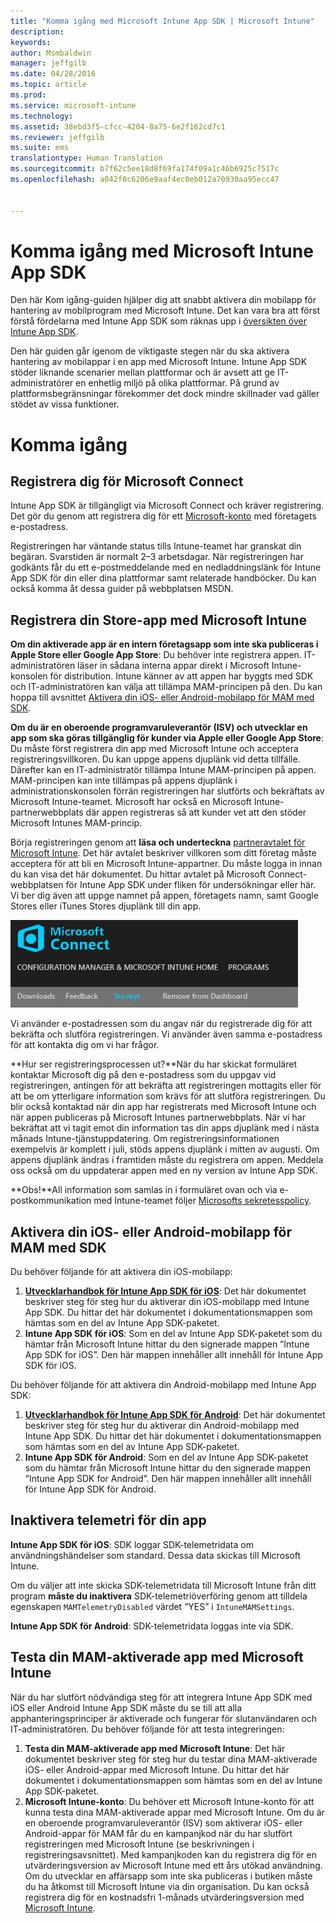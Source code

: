 ```yaml
---
title: "Komma igång med Microsoft Intune App SDK | Microsoft Intune"
description: 
keywords: 
author: Msmbaldwin
manager: jeffgilb
ms.date: 04/28/2016
ms.topic: article
ms.prod: 
ms.service: microsoft-intune
ms.technology: 
ms.assetid: 38ebd3f5-cfcc-4204-8a75-6e2f162cd7c1
ms.reviewer: jeffgilb
ms.suite: ems
translationtype: Human Translation
ms.sourcegitcommit: b7f62c5ee18d8f69fa174f09a1c46b6925c7517c
ms.openlocfilehash: a042f0c6206e9aaf4ec0eb012a70930aa95ecc47


---
```


# Komma igång med Microsoft Intune App SDK

Den här Kom igång-guiden hjälper dig att snabbt aktivera din mobilapp för hantering av mobilprogram med Microsoft Intune. Det kan vara bra att först förstå fördelarna med Intune App SDK som räknas upp i [översikten över Intune App SDK](intune-app-sdk.md).

Den här guiden går igenom de viktigaste stegen när du ska aktivera hantering av mobilappar i en app med Microsoft Intune. Intune App SDK stöder liknande scenarier mellan plattformar och är avsett att ge IT-administratörer en enhetlig miljö på olika plattformar. På grund av plattformsbegränsningar förekommer det dock mindre skillnader vad gäller stödet av vissa funktioner.

# Komma igång

## Registrera dig för Microsoft Connect

Intune App SDK är tillgängligt via Microsoft Connect och kräver registrering. Det gör du genom att registrera dig för ett [Microsoft-konto](https://connect.microsoft.com/ConfigurationManagervnext/InvitationUse.aspx?ProgramID=8967&InvitationID=8967-YJYJ-8G6X) med företagets e-postadress.

Registreringen har väntande status tills Intune-teamet har granskat din begäran. Svarstiden är normalt 2–3 arbetsdagar. När registreringen har godkänts får du ett e-postmeddelande med en nedladdningslänk för Intune App SDK för din eller dina plattformar samt relaterade handböcker. Du kan också komma åt dessa guider på webbplatsen MSDN.

## Registrera din Store-app med Microsoft Intune

**Om din aktiverade app är en intern företagsapp som inte ska publiceras i Apple Store eller Google App Store**: Du behöver inte registrera appen. IT-administratören läser in sådana interna appar direkt i Microsoft Intune-konsolen för distribution. Intune känner av att appen har byggts med SDK och IT-administratören kan välja att tillämpa MAM-principen på den. Du kan hoppa till avsnittet [Aktivera din iOS- eller Android-mobilapp för MAM med SDK](#enable-your-ios-or-android-mobile-app-for-mam-with-the-sdk).

**Om du är en oberoende programvaruleverantör (ISV) och utvecklar en app som ska göras tillgänglig för kunder via Apple  eller Google App Store**: Du måste först registrera din app med Microsoft Intune och acceptera registreringsvillkoren. Du kan uppge appens djuplänk vid detta tillfälle. Därefter kan en IT-administratör tillämpa Intune MAM-principen på appen. MAM-principen kan inte tillämpas på appens djuplänk i administrationskonsolen förrän registreringen har slutförts och bekräftats av Microsoft Intune-teamet. Microsoft har också en Microsoft Intune-partnerwebbplats där appen registreras så att kunder vet att den stöder Microsoft Intunes MAM-princip.

Börja registreringen genom att **läsa och underteckna** [partneravtalet för Microsoft Intune](https://connect.microsoft.com/ConfigurationManagervnext/Survey/Survey.aspx?SurveyID=17806). Det här avtalet beskriver villkoren som ditt företag måste acceptera för att bli en Microsoft Intune-appartner. Du måste logga in innan du kan visa det här dokumentet. Du hittar avtalet på Microsoft Connect-webbplatsen för Intune App SDK under fliken för undersökningar eller här. Vi ber dig även att uppge namnet på appen, företagets namn, samt Google Stores eller iTunes Stores djuplänk till din app.

![Microsoft Connect](../media/microsoft-connect.png)

Vi använder e-postadressen som du angav när du registrerade dig för att bekräfta och slutföra registreringen. Vi använder även samma e-postadress för att kontakta dig om vi har frågor.

**Hur ser registreringsprocessen ut?**När du har skickat formuläret kontaktar Microsoft dig på den e-postadress som du uppgav vid registreringen, antingen för att bekräfta att registreringen mottagits eller för att be om ytterligare information som krävs för att slutföra registreringen. Du blir också kontaktad när din app har registrerats med Microsoft Intune och när appen publiceras på Microsoft Intunes partnerwebbplats. När vi har bekräftat att vi tagit emot din information tas din apps djuplänk med i nästa månads Intune-tjänstuppdatering. Om registreringsinformationen exempelvis är komplett i juli, stöds appens djuplänk i mitten av augusti. Om appens djuplänk ändras i framtiden måste du registrera om appen. Meddela oss också om du uppdaterar appen med en ny version av Intune App SDK.

**Obs!**All information som samlas in i formuläret ovan och via e-postkommunikation med Intune-teamet följer [Microsofts sekretesspolicy](https://www.microsoft.com/en-us/privacystatement/default.aspx).

## Aktivera din iOS- eller Android-mobilapp för MAM med SDK

Du behöver följande för att aktivera din iOS-mobilapp:

1. **[Utvecklarhandbok för Intune App SDK för iOS](intune-app-sdk-ios.md)**: Det här dokumentet beskriver steg för steg hur du aktiverar din iOS-mobilapp med Intune App SDK. Du  hittar det här dokumentet i dokumentationsmappen som hämtas som en del av Intune App SDK-paketet.
2. **Intune App SDK för iOS**: Som en del av Intune App SDK-paketet som du hämtar från Microsoft Intune hittar du den signerade mappen ”Intune App SDK for iOS”. Den här mappen innehåller allt innehåll för Intune App SDK för iOS.

Du behöver följande för att aktivera din Android-mobilapp med Intune App SDK:

1. **[Utvecklarhandbok för Intune App SDK för Android](intune-app-sdk-android.md)**: Det här dokumentet beskriver steg för steg hur du aktiverar din Android-mobilapp med Intune App SDK. Du  hittar det här dokumentet i dokumentationsmappen som hämtas som en del av Intune App SDK-paketet.
2. **Intune App SDK för Android**: Som en del av Intune App SDK-paketet som du hämtar från Microsoft Intune hittar du den signerade mappen ”Intune App SDK for Android”. Den här mappen innehåller allt innehåll för Intune App SDK för Android.

## Inaktivera telemetri för din app

**Intune App SDK för iOS**: SDK loggar SDK-telemetridata om användningshändelser som standard. Dessa data skickas till Microsoft Intune.

Om du väljer att inte skicka SDK-telemetridata till Microsoft Intune från ditt program **måste du inaktivera** SDK-telemetriöverföring genom att tilldela egenskapen `MAMTelemetryDisabled` värdet ”YES” i `IntuneMAMSettings`.

**Intune App SDK för Android**: SDK-telemetridata loggas inte via SDK.

## Testa din MAM-aktiverade app med Microsoft Intune

När du har slutfört nödvändiga steg för att integrera Intune App SDK med iOS eller Android Intune App SDK måste du se till att alla apphanteringsprinciper är aktiverade och fungerar för slutanvändaren och IT-administratören. Du behöver följande för att testa integreringen:

1. **Testa din MAM-aktiverade app med Microsoft Intune**: Det här dokumentet beskriver steg för steg hur du testar dina MAM-aktiverade iOS- eller Android-appar med Microsoft Intune. Du  hittar det här dokumentet i dokumentationsmappen som hämtas som en del av Intune App SDK-paketet.
2. **Microsoft Intune-konto**: Du behöver ett Microsoft Intune-konto för att kunna testa dina MAM-aktiverade appar med Microsoft Intune. Om du är en oberoende programvaruleverantör (ISV) som aktiverar iOS- eller Android-appar för MAM får du en kampanjkod när du har slutfört registreringen med Microsoft Intune (se beskrivningen i registreringsavsnittet). Med kampanjkoden kan du registrera dig för en utvärderingsversion av Microsoft Intune med ett års utökad användning. Om du utvecklar en affärsapp som inte ska publiceras i butiken måste du ha åtkomst till Microsoft Intune via din organisation. Du kan också registrera dig för en kostnadsfri 1-månads utvärderingsversion med [Microsoft Intune](https://portal.office.com/Signup/Signup.aspx?OfferId=40BE278A-DFD1-470a-9EF7-9F2596EA7FF9&dl=INTUNE_A&ali=1#0).




<!--HONumber=Jun16_HO4-->


